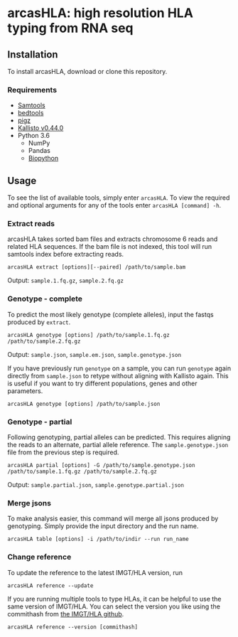 # arcasHLA: high resolution HLA typing from RNA seq #

## Installation ##
To install arcasHLA, download or clone this repository.

### Requirements ###

- [Samtools](http://www.htslib.org/)
- [bedtools](http://bedtools.readthedocs.io/)
- [pigz](https://zlib.net/pigz/)
- [Kallisto v0.44.0](https://pachterlab.github.io/kallisto/)
- Python 3.6
    - NumPy
    - Pandas
    - [Biopython](https://biopython.org/wiki/Download)

## Usage ##

To see the list of available tools, simply enter `arcasHLA`. To view the required and optional arguments for any of the tools enter `arcasHLA [command] -h`.

### Extract reads ###
arcasHLA takes sorted bam files and extracts chromosome 6 reads and related HLA sequences. If the bam file is not indexed, this tool will run samtools index before extracting reads.

    arcasHLA extract [options][--paired] /path/to/sample.bam 
    
Output: `sample.1.fq.gz`, `sample.2.fq.gz`

### Genotype - complete ###

To predict the most likely genotype (complete alleles), input the fastqs produced by `extract`.

    arcasHLA genotype [options] /path/to/sample.1.fq.gz /path/to/sample.2.fq.gz
  
Output: `sample.json`, `sample.em.json`, `sample.genotype.json`
  
If you have previously run `genotype` on a sample, you can run `genotype` again directly from `sample.json` to retype without aligning with Kallisto again. This is useful if you want to try different populations, genes and other parameters.

    arcasHLA genotype [options] /path/to/sample.json

### Genotype - partial ###
Following genotyping, partial alleles can be predicted. This requires aligning the reads to an alternate, partial allele reference. The `sample.genotype.json` file from the previous step is required.

    arcasHLA partial [options] -G /path/to/sample.genotype.json /path/to/sample.1.fq.gz /path/to/sample.2.fq.gz
    
Output: `sample.partial.json`, `sample.genotype.partial.json`

### Merge jsons ###
To make analysis easier, this command will merge all jsons produced by genotyping. Simply provide the input directory and the run name.

    arcasHLA table [options] -i /path/to/indir --run run_name

### Change reference ###
To update the reference to the latest IMGT/HLA version, run

    arcasHLA reference --update
    
If you are running multiple tools to type HLAs, it can be helpful to use the same version of IMGT/HLA. You can select the version you like using the commithash from [the IMGT/HLA github](https://github.com/ANHIG/IMGTHLA/commits/Latest).

    arcasHLA reference --version [commithash]